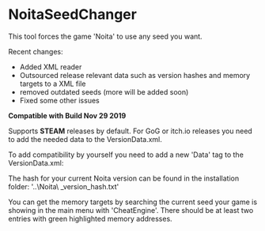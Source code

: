 # NoitaSeedChanger
This tool forces the game 'Noita' to use any seed you want.

Recent changes:

* Added XML reader
* Outsourced release relevant data such as version hashes and memory targets to a XML file
* removed outdated seeds (more will be added soon)
* Fixed some other issues

**Compatible with Build Nov 29 2019**

Supports **STEAM** releases by default. For GoG or itch.io releases you need to add the needed data to the VersionData.xml.

To add compatibility by yourself you need to add a new 'Data' tag to the VersionData.xml:

The hash for your current Noita version can be found in the installation folder: '..\Noita\ _version_hash.txt'

You can get the memory targets by searching the current seed your game is showing in the main menu with 'CheatEngine'. There should be at least two entries with green highlighted memory addresses.
